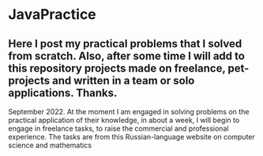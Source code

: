 # JavaPractice
Here I post my practical problems that I solved from scratch. Also, after some time I will add to this repository projects made on freelance, pet-projects and written in a team or solo applications.
Thanks.
---
September 2022.
At the moment I am engaged in solving problems on the practical application of their knowledge, in about a week, I will begin to engage in freelance tasks, to raise the commercial and professional experience.
The tasks are from this Russian-language website on computer science and mathematics
